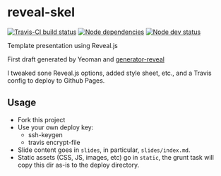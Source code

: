 # reveal-skel

[![Travis-CI build status](https://travis-ci.org/sermons/reveal-skel.svg)](https://travis-ci.org/sermons/reveal-skel)
[![Node dependencies](https://david-dm.org/sermons/reveal-skel.svg)](https://david-dm.org/sermons/reveal-skel)
[![Node dev status](https://david-dm.org/sermons/reveal-skel/dev-status.svg)](https://david-dm.org/sermons/reveal-skel#info=devDependencies)

Template presentation using Reveal.js

First draft generated by Yeoman and
[generator-reveal](https://github.com/slara/generator-reveal)

I tweaked sone Reveal.js options, added style sheet, etc., and a Travis config to deploy to Github Pages.

## Usage
* Fork this project
* Use your own deploy key:
	* ssh-keygen
	* travis encrypt-file
* Slide content goes in `slides`, in particular, `slides/index.md`.
* Static assets (CSS, JS, images, etc) go in `static`, the grunt task will copy this dir as-is to the deploy directory.

